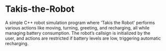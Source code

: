 # Takis-the-Robot
A simple C++ robot simulation program where 'Takis the Robot' performs various actions like moving, turning, greeting, and recharging, all while managing battery consumption. The robot’s callsign is initialized by the user, and actions are restricted if battery levels are low, triggering automatic recharging.
